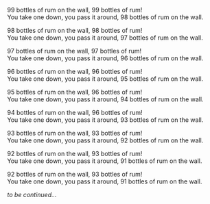 99 bottles of rum on the wall, 99 bottles of rum!  
You take one down, you pass it around, 98 bottles of rum on the wall.  

98 bottles of rum on the wall, 98 bottles of rum!  
You take one down, you pass it around, 97 bottles of rum on the wall.  

97 bottles of rum on the wall, 97 bottles of rum!  
You take one down, you pass it around, 96 bottles of rum on the wall.

96 bottles of rum on the wall, 96 bottles of rum!  
You take one down, you pass it around, 95 bottles of rum on the wall.

95 bottles of rum on the wall, 96 bottles of rum!  
You take one down, you pass it around, 94 bottles of rum on the wall.

94 bottles of rum on the wall, 96 bottles of rum!  
You take one down, you pass it around, 93 bottles of rum on the wall.

93 bottles of rum on the wall, 93 bottles of rum!  
You take one down, you pass it around, 92 bottles of rum on the wall.

92 bottles of rum on the wall, 93 bottles of rum!  
You take one down, you pass it around, 91 bottles of rum on the wall.

92 bottles of rum on the wall, 93 bottles of rum!  
You take one down, you pass it around, 91 bottles of rum on the wall.

*to be continued...*
